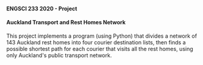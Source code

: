 #### ENGSCI 233 2020 - Project ####
#### Auckland Transport and Rest Homes Network ####
This project implements a program (using Python) that divides a network of 143 Auckland rest homes into four courier destination lists, then finds a possible shortest path for each courier that visits all the rest homes, using only Auckland's public transport network.